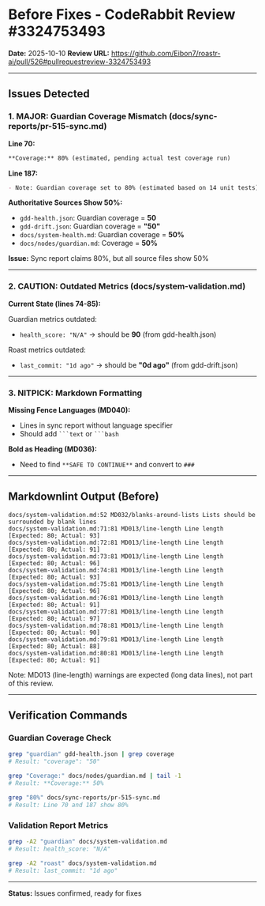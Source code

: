# Before Fixes - CodeRabbit Review #3324753493

**Date:** 2025-10-10
**Review URL:** https://github.com/Eibon7/roastr-ai/pull/526#pullrequestreview-3324753493

---

## Issues Detected

### 1. MAJOR: Guardian Coverage Mismatch (docs/sync-reports/pr-515-sync.md)

**Line 70:**
```markdown
**Coverage:** 80% (estimated, pending actual test coverage run)
```

**Line 187:**
```markdown
- Note: Guardian coverage set to 80% (estimated based on 14 unit tests)
```

**Authoritative Sources Show 50%:**
- `gdd-health.json`: Guardian coverage = **50**
- `gdd-drift.json`: Guardian coverage = **"50"**
- `docs/system-health.md`: Guardian coverage = **50%**
- `docs/nodes/guardian.md`: Coverage = **50%**

**Issue:** Sync report claims 80%, but all source files show 50%

---

### 2. CAUTION: Outdated Metrics (docs/system-validation.md)

**Current State (lines 74-85):**

Guardian metrics outdated:
- `health_score: "N/A"` → should be **90** (from gdd-health.json)

Roast metrics outdated:
- `last_commit: "1d ago"` → should be **"0d ago"** (from gdd-drift.json)

---

### 3. NITPICK: Markdown Formatting

**Missing Fence Languages (MD040):**
- Lines in sync report without language specifier
- Should add ` ```text ` or ` ```bash `

**Bold as Heading (MD036):**
- Need to find `**SAFE TO CONTINUE**` and convert to `###`

---

## Markdownlint Output (Before)

```
docs/system-validation.md:52 MD032/blanks-around-lists Lists should be surrounded by blank lines
docs/system-validation.md:71:81 MD013/line-length Line length [Expected: 80; Actual: 93]
docs/system-validation.md:72:81 MD013/line-length Line length [Expected: 80; Actual: 91]
docs/system-validation.md:73:81 MD013/line-length Line length [Expected: 80; Actual: 96]
docs/system-validation.md:74:81 MD013/line-length Line length [Expected: 80; Actual: 93]
docs/system-validation.md:75:81 MD013/line-length Line length [Expected: 80; Actual: 96]
docs/system-validation.md:76:81 MD013/line-length Line length [Expected: 80; Actual: 91]
docs/system-validation.md:77:81 MD013/line-length Line length [Expected: 80; Actual: 97]
docs/system-validation.md:78:81 MD013/line-length Line length [Expected: 80; Actual: 90]
docs/system-validation.md:79:81 MD013/line-length Line length [Expected: 80; Actual: 88]
docs/system-validation.md:80:81 MD013/line-length Line length [Expected: 80; Actual: 91]
```

Note: MD013 (line-length) warnings are expected (long data lines), not part of this review.

---

## Verification Commands

### Guardian Coverage Check
```bash
grep "guardian" gdd-health.json | grep coverage
# Result: "coverage": "50"

grep "Coverage:" docs/nodes/guardian.md | tail -1
# Result: **Coverage:** 50%

grep "80%" docs/sync-reports/pr-515-sync.md
# Result: Line 70 and 187 show 80%
```

### Validation Report Metrics
```bash
grep -A2 "guardian" docs/system-validation.md
# Result: health_score: "N/A"

grep -A2 "roast" docs/system-validation.md
# Result: last_commit: "1d ago"
```

---

**Status:** Issues confirmed, ready for fixes
